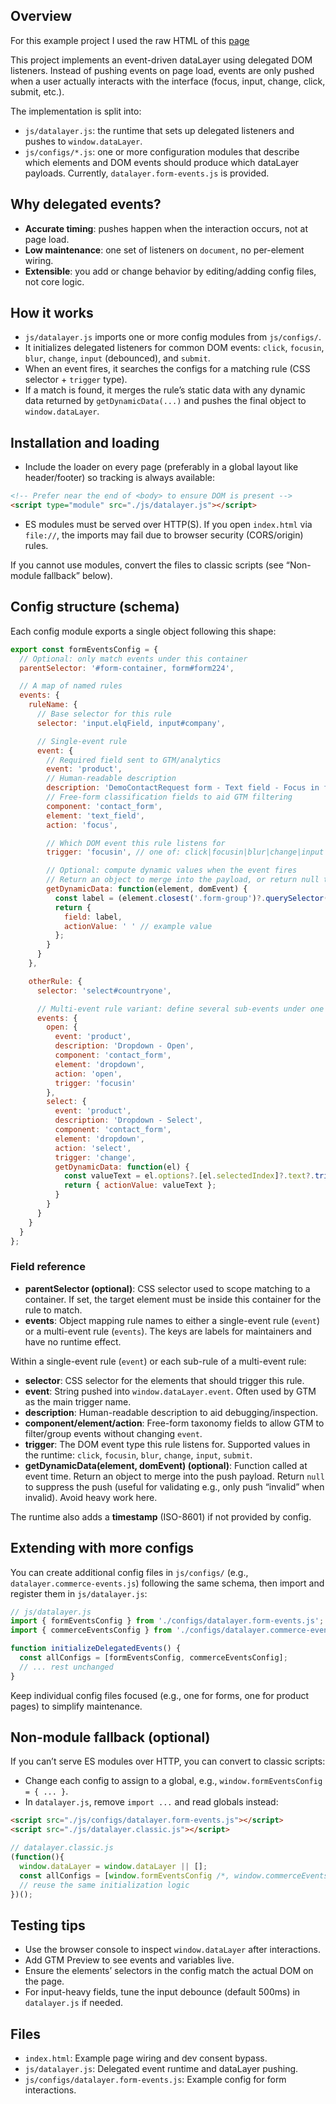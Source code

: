 ## Overview

For this example project I used the raw HTML of this [page](https://forms.fluke.com/IG-GLOBAL-MULTI-2019-DemoContactRequest-uken-LP-1-A?lcid=85c9d7b6-6eb6-e611-80c4-00155dfe6b1a&lrpf=MULTI&plt=200000000&cra=100000000&lsku=&redir=https://www.fluke.com/en-gb/fluke/thank-you-for-contacting-fluke&utm_lp=https://www.fluke.com/en-gb/product/electrical-testing/power-quality/1773-1775-1777)



This project implements an event-driven dataLayer using delegated DOM listeners. Instead of pushing events on page load, events are only pushed when a user actually interacts with the interface (focus, input, change, click, submit, etc.).

The implementation is split into:
- `js/datalayer.js`: the runtime that sets up delegated listeners and pushes to `window.dataLayer`.
- `js/configs/*.js`: one or more configuration modules that describe which elements and DOM events should produce which dataLayer payloads. Currently, `datalayer.form-events.js` is provided.

## Why delegated events?

- **Accurate timing**: pushes happen when the interaction occurs, not at page load.
- **Low maintenance**: one set of listeners on `document`, no per-element wiring.
- **Extensible**: you add or change behavior by editing/adding config files, not core logic.

## How it works

- `js/datalayer.js` imports one or more config modules from `js/configs/`.
- It initializes delegated listeners for common DOM events: `click`, `focusin`, `blur`, `change`, `input` (debounced), and `submit`.
- When an event fires, it searches the configs for a matching rule (CSS selector + `trigger` type).
- If a match is found, it merges the rule’s static data with any dynamic data returned by `getDynamicData(...)` and pushes the final object to `window.dataLayer`.

## Installation and loading

- Include the loader on every page (preferably in a global layout like header/footer) so tracking is always available:

```html
<!-- Prefer near the end of <body> to ensure DOM is present -->
<script type="module" src="./js/datalayer.js"></script>
```

- ES modules must be served over HTTP(S). If you open `index.html` via `file://`, the imports may fail due to browser security (CORS/origin) rules.

If you cannot use modules, convert the files to classic scripts (see “Non-module fallback” below).

## Config structure (schema)

Each config module exports a single object following this shape:

```js
export const formEventsConfig = {
  // Optional: only match events under this container
  parentSelector: '#form-container, form#form224',

  // A map of named rules
  events: {
    ruleName: {
      // Base selector for this rule
      selector: 'input.elqField, input#company',

      // Single-event rule
      event: {
        // Required field sent to GTM/analytics
        event: 'product',
        // Human-readable description
        description: 'DemoContactRequest form - Text field - Focus in field',
        // Free-form classification fields to aid GTM filtering
        component: 'contact_form',
        element: 'text_field',
        action: 'focus',

        // Which DOM event this rule listens for
        trigger: 'focusin', // one of: click|focusin|blur|change|input|submit

        // Optional: compute dynamic values when the event fires
        // Return an object to merge into the payload, or return null to suppress the push
        getDynamicData: function(element, domEvent) {
          const label = (element.closest('.form-group')?.querySelector('.elqLabel')?.textContent || '').trim();
          return {
            field: label,
            actionValue: ' ' // example value
          };
        }
      }
    },

    otherRule: {
      selector: 'select#countryone',

      // Multi-event rule variant: define several sub-events under one logical rule
      events: {
        open: {
          event: 'product',
          description: 'Dropdown - Open',
          component: 'contact_form',
          element: 'dropdown',
          action: 'open',
          trigger: 'focusin'
        },
        select: {
          event: 'product',
          description: 'Dropdown - Select',
          component: 'contact_form',
          element: 'dropdown',
          action: 'select',
          trigger: 'change',
          getDynamicData: function(el) {
            const valueText = el.options?.[el.selectedIndex]?.text?.trim() || el.value || '';
            return { actionValue: valueText };
          }
        }
      }
    }
  }
};
```

### Field reference

- **parentSelector (optional)**: CSS selector used to scope matching to a container. If set, the target element must be inside this container for the rule to match.
- **events**: Object mapping rule names to either a single-event rule (`event`) or a multi-event rule (`events`). The keys are labels for maintainers and have no runtime effect.

Within a single-event rule (`event`) or each sub-rule of a multi-event rule:
- **selector**: CSS selector for the elements that should trigger this rule.
- **event**: String pushed into `window.dataLayer.event`. Often used by GTM as the main trigger name.
- **description**: Human-readable description to aid debugging/inspection.
- **component/element/action**: Free-form taxonomy fields to allow GTM to filter/group events without changing `event`.
- **trigger**: The DOM event type this rule listens for. Supported values in the runtime: `click`, `focusin`, `blur`, `change`, `input`, `submit`.
- **getDynamicData(element, domEvent) (optional)**: Function called at event time. Return an object to merge into the push payload. Return `null` to suppress the push (useful for validating e.g., only push “invalid” when invalid). Avoid heavy work here.

The runtime also adds a **timestamp** (ISO-8601) if not provided by config.

## Extending with more configs

You can create additional config files in `js/configs/` (e.g., `datalayer.commerce-events.js`) following the same schema, then import and register them in `js/datalayer.js`:

```js
// js/datalayer.js
import { formEventsConfig } from './configs/datalayer.form-events.js';
import { commerceEventsConfig } from './configs/datalayer.commerce-events.js';

function initializeDelegatedEvents() {
  const allConfigs = [formEventsConfig, commerceEventsConfig];
  // ... rest unchanged
}
```

Keep individual config files focused (e.g., one for forms, one for product pages) to simplify maintenance.

## Non-module fallback (optional)

If you can’t serve ES modules over HTTP, you can convert to classic scripts:
- Change each config to assign to a global, e.g., `window.formEventsConfig = { ... }`.
- In `datalayer.js`, remove `import ...` and read globals instead:

```html
<script src="./js/configs/datalayer.form-events.js"></script>
<script src="./js/datalayer.classic.js"></script>
```

```js
// datalayer.classic.js
(function(){
  window.dataLayer = window.dataLayer || [];
  const allConfigs = [window.formEventsConfig /*, window.commerceEventsConfig, ...*/];
  // reuse the same initialization logic
})();
```

## Testing tips

- Use the browser console to inspect `window.dataLayer` after interactions.
- Add GTM Preview to see events and variables live.
- Ensure the elements’ selectors in the config match the actual DOM on the page.
- For input-heavy fields, tune the input debounce (default 500ms) in `datalayer.js` if needed.

## Files

- `index.html`: Example page wiring and dev consent bypass.
- `js/datalayer.js`: Delegated event runtime and dataLayer pushing.
- `js/configs/datalayer.form-events.js`: Example config for form interactions.


